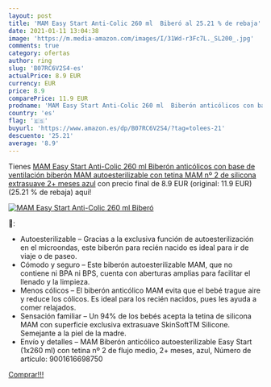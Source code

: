 ```yaml
---
layout: post
title: 'MAM Easy Start Anti-Colic 260 ml  Biberó al 25.21 % de rebaja'
date: 2021-01-11 13:04:38
image: 'https://m.media-amazon.com/images/I/31Wd-r3Fc7L._SL200_.jpg'
comments: true
category: ofertas
author: ring
slug: 'B07RC6V2S4-es'
actualPrice: 8.9 EUR
currency: EUR
price: 8.9
comparePrice: 11.9 EUR
prodname: 'MAM Easy Start Anti-Colic 260 ml  Biberón anticólicos con base de ventilación  biberón MAM autoesterilizable con tetina MAM nº 2 de silicona extrasuave  2+ meses  azul'
country: 'es'
flag: '🇪🇸'
buyurl: 'https://www.amazon.es/dp/B07RC6V2S4/?tag=tolees-21'
descuento: '25.21'
average: '8.9'
---
```


Tienes [MAM Easy Start Anti-Colic 260 ml  Biberón anticólicos con base de ventilación  biberón MAM autoesterilizable con tetina MAM nº 2 de silicona extrasuave  2+ meses  azul](https://www.amazon.es/dp/B07RC6V2S4/?tag=tolees-21) con precio final de  8.9 EUR (original: 11.9 EUR) (25.21 %  de rebaja) aqui!

[![MAM Easy Start Anti-Colic 260 ml  Biberó](https://m.media-amazon.com/images/I/31Wd-r3Fc7L._SL200_.jpg)](https://www.amazon.es/dp/B07RC6V2S4/?tag=tolees-21)

🔎:

- Autoesterilizable – Gracias a la exclusiva función de autoesterilización en el microondas, este biberón para recién nacido es ideal para ir de viaje o de paseo.
- Cómodo y seguro – Este biberón autoesterilizable MAM, que no contiene ni BPA ni BPS, cuenta con aberturas amplias para facilitar el llenado y la limpieza.
- Menos cólicos – El biberón anticólico MAM evita que el bebé trague aire y reduce los cólicos. Es ideal para los recién nacidos, pues les ayuda a comer relajados.
- Sensación familiar – Un 94% de los bebés acepta la tetina de silicona MAM con superficie exclusiva extrasuave SkinSoftTM Silicone. Semejante a la piel de la madre.
- Envío y detalles – MAM Biberón anticólico autoesterilizable Easy Start (1x260 ml) con tetina nº 2 de flujo medio, 2+ meses, azul, Número de artículo: 9001616698750

[Comprar!!!](https://www.amazon.es/dp/B07RC6V2S4/?tag=tolees-21)
